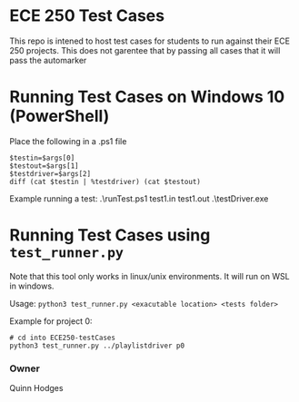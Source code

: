 # ECE 250 Test Cases
This repo is intened to host test cases for students to run against their ECE 250 projects. This does not garentee that by passing
all cases that it will pass the automarker

# Running Test Cases on Windows 10 (PowerShell)
Place the following in a .ps1 file
```
$testin=$args[0]
$testout=$args[1]
$testdriver=$args[2]
diff (cat $testin | %testdriver) (cat $testout)
```
Example running a test: 
.\runTest.ps1 test1.in test1.out .\testDriver.exe

# Running Test Cases using `test_runner.py`

Note that this tool only works in linux/unix environments. It will run on WSL in windows.

Usage: `python3 test_runner.py <exacutable location> <tests folder>`

Example for project 0:

```
# cd into ECE250-testCases
python3 test_runner.py ../playlistdriver p0
```


### Owner
Quinn Hodges
